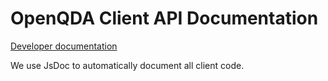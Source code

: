 # OpenQDA Client API Documentation

[Developer documentation](/openqda/)

We use JsDoc to automatically document all client code.

